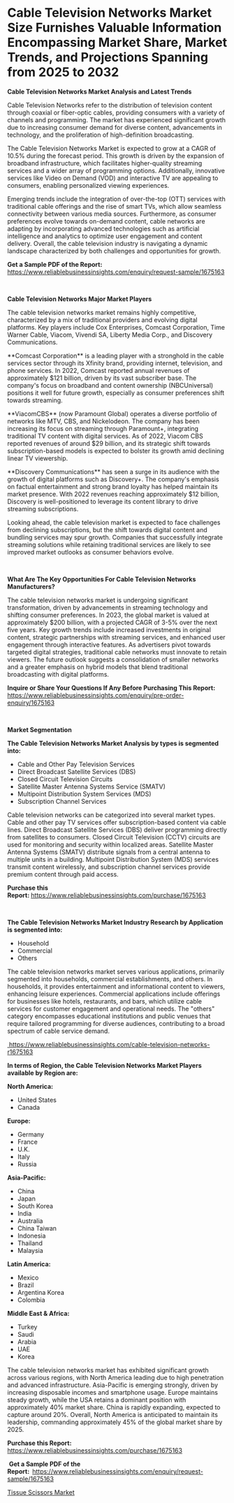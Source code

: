 <p><h1>Cable Television Networks Market Size Furnishes Valuable Information Encompassing Market Share, Market Trends, and Projections Spanning from 2025 to 2032</h1></p><p><strong>Cable Television Networks Market Analysis and Latest Trends</strong></p>
<p><p>Cable Television Networks refer to the distribution of television content through coaxial or fiber-optic cables, providing consumers with a variety of channels and programming. The market has experienced significant growth due to increasing consumer demand for diverse content, advancements in technology, and the proliferation of high-definition broadcasting.</p><p>The Cable Television Networks Market is expected to grow at a CAGR of 10.5% during the forecast period. This growth is driven by the expansion of broadband infrastructure, which facilitates higher-quality streaming services and a wider array of programming options. Additionally, innovative services like Video on Demand (VOD) and interactive TV are appealing to consumers, enabling personalized viewing experiences.</p><p>Emerging trends include the integration of over-the-top (OTT) services with traditional cable offerings and the rise of smart TVs, which allow seamless connectivity between various media sources. Furthermore, as consumer preferences evolve towards on-demand content, cable networks are adapting by incorporating advanced technologies such as artificial intelligence and analytics to optimize user engagement and content delivery. Overall, the cable television industry is navigating a dynamic landscape characterized by both challenges and opportunities for growth.</p></p>
<p><strong>Get a Sample PDF of the Report:&nbsp;</strong> <a href="https://www.reliablebusinessinsights.com/enquiry/request-sample/1675163?utm_campaign=3074&utm_medium=2&utm_source=Github&utm_content=ia&utm_term=25032025&utm_id=cable-television-networks">https://www.reliablebusinessinsights.com/enquiry/request-sample/1675163</a></p>
<p>&nbsp;</p>
<p><strong>Cable Television Networks Major Market Players</strong></p>
<p><p>The cable television networks market remains highly competitive, characterized by a mix of traditional providers and evolving digital platforms. Key players include Cox Enterprises, Comcast Corporation, Time Warner Cable, Viacom, Vivendi SA, Liberty Media Corp., and Discovery Communications. </p><p>**Comcast Corporation** is a leading player with a stronghold in the cable services sector through its Xfinity brand, providing internet, television, and phone services. In 2022, Comcast reported annual revenues of approximately $121 billion, driven by its vast subscriber base. The company's focus on broadband and content ownership (NBCUniversal) positions it well for future growth, especially as consumer preferences shift towards streaming.</p><p>**ViacomCBS** (now Paramount Global) operates a diverse portfolio of networks like MTV, CBS, and Nickelodeon. The company has been increasing its focus on streaming through Paramount+, integrating traditional TV content with digital services. As of 2022, Viacom CBS reported revenues of around $29 billion, and its strategic shift towards subscription-based models is expected to bolster its growth amid declining linear TV viewership.</p><p>**Discovery Communications** has seen a surge in its audience with the growth of digital platforms such as Discovery+. The company's emphasis on factual entertainment and strong brand loyalty has helped maintain its market presence. With 2022 revenues reaching approximately $12 billion, Discovery is well-positioned to leverage its content library to drive streaming subscriptions.</p><p>Looking ahead, the cable television market is expected to face challenges from declining subscriptions, but the shift towards digital content and bundling services may spur growth. Companies that successfully integrate streaming solutions while retaining traditional services are likely to see improved market outlooks as consumer behaviors evolve.</p></p>
<p>&nbsp;</p>
<p><strong>What Are The Key Opportunities For Cable Television Networks Manufacturers?</strong></p>
<p><p>The cable television networks market is undergoing significant transformation, driven by advancements in streaming technology and shifting consumer preferences. In 2023, the global market is valued at approximately $200 billion, with a projected CAGR of 3-5% over the next five years. Key growth trends include increased investments in original content, strategic partnerships with streaming services, and enhanced user engagement through interactive features. As advertisers pivot towards targeted digital strategies, traditional cable networks must innovate to retain viewers. The future outlook suggests a consolidation of smaller networks and a greater emphasis on hybrid models that blend traditional broadcasting with digital platforms.</p></p>
<p><strong>Inquire or Share Your Questions If Any Before Purchasing This Report:</strong> <a href="https://www.reliablebusinessinsights.com/enquiry/pre-order-enquiry/1675163?utm_campaign=3074&utm_medium=2&utm_source=Github&utm_content=ia&utm_term=25032025&utm_id=cable-television-networks">https://www.reliablebusinessinsights.com/enquiry/pre-order-enquiry/1675163</a></p>
<p>&nbsp;</p>
<p><strong>Market Segmentation</strong></p>
<p><strong>The Cable Television Networks Market Analysis by types is segmented into:</strong></p>
<p><ul><li>Cable and Other Pay Television Services</li><li>Direct Broadcast Satellite Services (DBS)</li><li>Closed Circuit Television Circuits</li><li>Satellite Master Antenna Systems Service (SMATV)</li><li>Multipoint Distribution System Services (MDS)</li><li>Subscription Channel Services</li></ul></p>
<p><p>Cable television networks can be categorized into several market types. Cable and other pay TV services offer subscription-based content via cable lines. Direct Broadcast Satellite Services (DBS) deliver programming directly from satellites to consumers. Closed Circuit Television (CCTV) circuits are used for monitoring and security within localized areas. Satellite Master Antenna Systems (SMATV) distribute signals from a central antenna to multiple units in a building. Multipoint Distribution System (MDS) services transmit content wirelessly, and subscription channel services provide premium content through paid access.</p></p>
<p><strong>Purchase this Report:&nbsp;</strong><a href="https://www.reliablebusinessinsights.com/purchase/1675163?utm_campaign=3074&utm_medium=2&utm_source=Github&utm_content=ia&utm_term=25032025&utm_id=cable-television-networks">https://www.reliablebusinessinsights.com/purchase/1675163</a></p>
<p>&nbsp;</p>
<p><strong>The Cable Television Networks Market Industry Research by Application is segmented into:</strong></p>
<p><ul><li>Household</li><li>Commercial</li><li>Others</li></ul></p>
<p><p>The cable television networks market serves various applications, primarily segmented into households, commercial establishments, and others. In households, it provides entertainment and informational content to viewers, enhancing leisure experiences. Commercial applications include offerings for businesses like hotels, restaurants, and bars, which utilize cable services for customer engagement and operational needs. The "others" category encompasses educational institutions and public venues that require tailored programming for diverse audiences, contributing to a broad spectrum of cable service demand.</p></p>
<p><a href="https://www.reliablebusinessinsights.com/cable-television-networks-r1675163?utm_campaign=3074&utm_medium=2&utm_source=Github&utm_content=ia&utm_term=25032025&utm_id=cable-television-networks">&nbsp;https://www.reliablebusinessinsights.com/cable-television-networks-r1675163</a></p>
<p><strong>In terms of Region, the Cable Television Networks Market Players available by Region are:</strong></p>
<p>
    <p> <strong> North America: </strong>
        <ul>
            <li>United States</li>
            <li>Canada</li>
        </ul>
        </p> 
    <p> <strong> Europe: </strong>
        <ul>
            <li>Germany</li>
            <li>France</li>
            <li>U.K.</li>
            <li>Italy</li>
            <li>Russia</li>
        </ul>
        </p> 
    <p> <strong> Asia-Pacific: </strong>
        <ul>
            <li>China</li>
            <li>Japan</li>
            <li>South Korea</li>
            <li>India</li>
            <li>Australia</li>
            <li>China Taiwan</li>
            <li>Indonesia</li>
            <li>Thailand</li>
            <li>Malaysia</li>
        </ul>
        </p> 
    <p> <strong> Latin America: </strong>
        <ul>
            <li>Mexico</li>
            <li>Brazil</li>
            <li>Argentina Korea</li>
            <li>Colombia</li>
        </ul>
        </p> 
    <p> <strong> Middle East & Africa: </strong>
        <ul>
            <li>Turkey</li>
            <li>Saudi</li>
            <li>Arabia</li>
            <li>UAE</li>
            <li>Korea</li>
        </ul>
    </p>
    </p>
<p><p>The cable television networks market has exhibited significant growth across various regions, with North America leading due to high penetration and advanced infrastructure. Asia-Pacific is emerging strongly, driven by increasing disposable incomes and smartphone usage. Europe maintains steady growth, while the USA retains a dominant position with approximately 40% market share. China is rapidly expanding, expected to capture around 20%. Overall, North America is anticipated to maintain its leadership, commanding approximately 45% of the global market share by 2025.</p></p>
<p><strong>Purchase this Report: </strong><a href="https://www.reliablebusinessinsights.com/purchase/1675163?utm_campaign=3074&utm_medium=2&utm_source=Github&utm_content=ia&utm_term=25032025&utm_id=cable-television-networks">https://www.reliablebusinessinsights.com/purchase/1675163</a></p>
<p>&nbsp;<strong>Get a Sample PDF of the Report:&nbsp;&nbsp;</strong><a href="https://www.reliablebusinessinsights.com/enquiry/request-sample/1675163?utm_campaign=3074&utm_medium=2&utm_source=Github&utm_content=ia&utm_term=25032025&utm_id=cable-television-networks">https://www.reliablebusinessinsights.com/enquiry/request-sample/1675163</a></p>
<p><strong></strong></p>
<p><p><a href="https://github.com/haaszgettre6/Market-Research-Report-List-1/blob/main/tissue-scissors-market.md?utm_campaign=3074&utm_medium=2&utm_source=Github&utm_content=ia&utm_term=25032025&utm_id=cable-television-networks">Tissue Scissors Market</a></p></p>